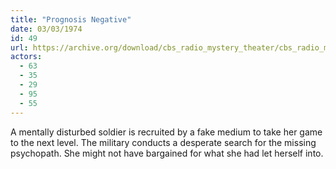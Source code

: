 ```yaml
---
title: "Prognosis Negative"
date: 03/03/1974
id: 49
url: https://archive.org/download/cbs_radio_mystery_theater/cbs_radio_mystery_theater-0001-0050.zip/cbs_radio_mystery_theater-0001-0050%2Fcbsrmt_0049_prognosis_negative.mp3
actors:
  - 63
  - 35
  - 29
  - 95
  - 55
---
```

A mentally disturbed soldier is recruited by a fake medium to take her game to the next level. The military conducts a desperate search for the missing psychopath. She might not have bargained for what she had let herself into.